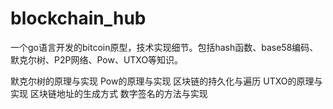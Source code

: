 # blockchain_hub

一个go语言开发的bitcoin原型，技术实现细节。包括hash函数、base58编码、默克尔树、P2P网络、Pow、UTXO等知识。


默克尔树的原理与实现
Pow的原理与实现
区块链的持久化与遍历
UTXO的原理与实现
区块链地址的生成方式
数字签名的方法与实现
